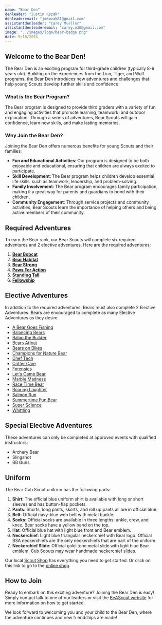 ```yaml
---
name: "Bear Den"
denleader: "Justin Kozak"
denleaderemail: "jmkozak81@gmail.com"
assistantdenleader: "Carey Mueller"
assistantdenleaderemail: "carey.m30@gmail.com"
image: "../images/logo/bear-badge.png"
date: 9/16/2024
---
```

## Welcome to the Bear Den!

The Bear Den is an exciting program for third-grade children (typically 8-9 years old). Building on the experiences from the Lion, Tiger, and Wolf programs, the Bear Den introduces new adventures and challenges that help young Scouts develop further skills and confidence.

### What is the Bear Program?

The Bear program is designed to provide third graders with a variety of fun and engaging activities that promote learning, teamwork, and outdoor exploration. Through a series of adventures, Bear Scouts will gain confidence, learn new skills, and make lasting memories.

### Why Join the Bear Den?

Joining the Bear Den offers numerous benefits for young Scouts and their families:

- **Fun and Educational Activities**: Our program is designed to be both enjoyable and educational, ensuring that children are always excited to participate.
- **Skill Development**: The Bear program helps children develop essential life skills, such as teamwork, leadership, and problem-solving.
- **Family Involvement**: The Bear program encourages family participation, making it a great way for parents and guardians to bond with their children.
- **Community Engagement**: Through service projects and community activities, Bear Scouts learn the importance of helping others and being active members of their community.

## Required Adventures

To earn the Bear rank, our Bear Scouts will complete six required adventures and 2 elective adventures. Here are the required adventures:

1. [**Bear Bobcat**](https://www.scouting.org/cub-scout-adventures/bobcat-bear/)
2. [**Bear Habitat**](https://www.scouting.org/cub-scout-adventures/bear-habitat/)
3. [**Bear Strong**](https://www.scouting.org/cub-scout-adventures/bear-strong/)
4. [**Paws For Action**](https://www.scouting.org/cub-scout-adventures/paws-for-action/)
5. [**Standing Tall**](https://www.scouting.org/cub-scout-adventures/standing-tall/)
6. [**Fellowship**](https://www.scouting.org/cub-scout-adventures/fellowship/)

## Elective Adventures

In addition to the required adventures, Bears must also complete 2 Elective Adventures. Bears are encouraged to complete as many Elective Adventures as they desire.

- [A Bear Goes Fishing](https://www.scouting.org/cub-scout-adventures/a-bear-goes-fishing/)
- [Balancing Bears](https://www.scouting.org/cub-scout-adventures/balancing-bears/)
- [Baloo the Builder](https://www.scouting.org/cub-scout-adventures/baloo-the-builder/)
- [Bears Afloat](https://www.scouting.org/cub-scout-adventures/bears-afloat/)
- [Bears on Bikes](https://www.scouting.org/cub-scout-adventures/bears-on-bikes/)
- [Champions for Nature Bear](https://www.scouting.org/cub-scout-adventures/champions-for-nature-bear/)
- [Chef Tech](https://www.scouting.org/cub-scout-adventures/chef-tech/)
- [Critter Care](https://www.scouting.org/cub-scout-adventures/critter-care/)
- [Forensics](https://www.scouting.org/cub-scout-adventures/forensics/)
- [Let's Camp Bear](](https://www.scouting.org/cub-scout-adventures/lets-camp-bear/))
- [Marble Madness](https://www.scouting.org/cub-scout-adventures/marble-madness/)
- [Race Time Bear](https://www.scouting.org/cub-scout-adventures/race-time-bear/)
- [Roaring Laughter](https://www.scouting.org/cub-scout-adventures/roaring-laughter/)
- [Salmon Run](https://www.scouting.org/cub-scout-adventures/salmon-run/)
- [Summertime Fun Bear](https://www.scouting.org/cub-scout-adventures/summertime-fun-bear/)
- [Super Science](https://www.scouting.org/cub-scout-adventures/super-science/)
- [Whittling](https://www.scouting.org/cub-scout-adventures/whittling/)

## Special Elective Adventures

These adventures can only be completed at approved events with qualified instructors:

- Archery Bear
- Slingshot
- BB Guns

## Uniform

The Bear Cub Scout uniform has the following parts:

1. **Shirt**: The official blue uniform shirt is available with long or short sleeves and has button-flap pockets.
2. **Pants**: Shorts, long pants, skorts, and roll up pants all are in official blue.
3. **Belt**: Official navy-blue web belt with metal buckle.
4. **Socks**: Official socks are available in three lengths: ankle, crew, and knee. Bear socks have a yellow band on the top.
5. **Hat**: Official blue hat with light blue front and Bear emblem.
6. **Neckerchief**: Light blue triangular neckerchief with Bear logo. Official BSA neckerchiefs are the only neckerchiefs that are part of the uniform.
7. **Neckerchief Slide**: Official gold-tone metal slide with light blue Bear emblem. Cub Scouts may wear handmade neckerchief slides.

Our local [Scout Shop](https://www.bing.com/search?pglt=513&q=troy+scout+shop&cvid=43d8bcc8c6e0485fa7dbde8ada51db3c&gs_lcrp=EgZjaHJvbWUyBggAEEUYOTIGCAEQABhAMgYIAhAAGEDSAQgyMzA1ajBqMagCALACAA&FORM=ANNTA1&PC=W099) has everything you need to get started. Or click on this link to go to the [online shop](https://www.scoutshop.org/cub-scout-bear).

## How to Join

Ready to embark on this exciting adventure? Joining the Bear Den is easy! Simply contact talk to one of our leaders or visit the [BeAScout website](https://beascout.scouting.org/list/?zip=48038&program%5B%5D=pack&unitID=233029) for more information on how to get started.

We look forward to welcoming you and your child to the Bear Den, where the adventure continues and new friendships are made!
